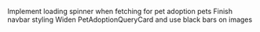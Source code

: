 Implement loading spinner when fetching for pet adoption pets
Finish navbar styling
Widen PetAdoptionQueryCard and use black bars on images
